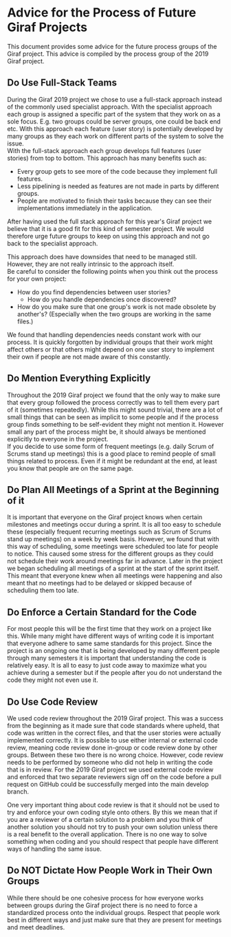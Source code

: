 # Advice for the Process of Future Giraf Projects
This document provides some advice for the future process groups of the Giraf project. This advice is compiled by the process group of the 2019 Giraf project.

## Do Use Full-Stack Teams
During the Giraf 2019 project we chose to use a full-stack approach instead of the commonly used specialist approach. With the specialist approach each group is assigned a specific part of the system that they work on as a sole focus. E.g. two groups could be server groups, one could be back end etc. With this approach each feature (user story) is potentially developed by many groups as they each work on different parts of the system to solve the issue. <br>
With the full-stack approach each group develops full features (user stories) from top to bottom. This approach has many benefits such as:

* Every group gets to see more of the code because they implement full features.
* Less pipelining is needed as features are not made in parts by different groups.
* People are motivated to finish their tasks because they can see their implementations immediately in the application.

After having used the full stack approach for this year's Giraf project we believe that it is a good fit for this kind of semester project. We would therefore urge future groups to keep on using this approach and not go back to the specialist approach.<p>
This approach does have downsides that need to be managed still. However, they are not really intrinsic to the approach itself.<br>
Be careful to consider the following points when you think out the process for your own project:

* How do you find dependencies between user stories? 
    + How do you handle dependencies once discovered?
* How do you make sure that one group's work is not made obsolete by another's? (Especially when the two groups are working in the same files.)

We found that handling dependencies needs constant work with our process. It is quickly forgotten by individual groups that their work might affect others or that others might depend on one user story to implement their own if people are not made aware of this constantly.

## Do Mention Everything Explicitly
Throughout the 2019 Giraf project we found that the only way to make sure that every group followed the process correctly was to tell them every part of it (sometimes repeatedly). While this might sound trivial, there are a lot of small things that can be seen as implicit to some people and if the process group finds something to be self-evident they might not mention it. However small any part of the process might be, it should always be mentioned explicitly to everyone in the project.<br>
If you decide to use some form of frequent meetings (e.g. daily Scrum of Scrums stand up meetings) this is a good place to remind people of small things related to process. Even if it might be redundant at the end, at least you know that people are on the same page.

## Do Plan All Meetings of a Sprint at the Beginning of it
It is important that everyone on the Giraf project knows when certain milestones and meetings occur during a sprint. It is all too easy to schedule these (especially frequent recurring meetings such as Scrum of Scrums stand up meetings) on a week by week basis. However, we found that with this way of scheduling, some meetings were scheduled too late for people to notice. This caused some stress for the different groups as they could not schedule their work around meetings far in advance. Later in the project we began scheduling all meetings of a sprint at the start of the sprint itself. This meant that everyone knew when all meetings were happening and also meant that no meetings had to be delayed or skipped because of scheduling them too late.

## Do Enforce a Certain Standard for the Code
For most people this will be the first time that they work on a project like this. While many might have different ways of writing code it is important that everyone adhere to same same standards for this project. Since the project is an ongoing one that is being developed by many different people through many semesters it is important that understanding the code is relatively easy. It is all to easy to just code away to maximize what you achieve during a semester but if the people after you do not understand the code they might not even use it.

## Do Use Code Review
We used code review throughout the 2019 Giraf project. This was a success from the beginning as it made sure that code standards where upheld, that code was written in the correct files, and that the user stories were actually implemented correctly. It is possible to use either internal or external code review, meaning code review done in-group or code review done by other groups. Between these two there is no wrong choice. However, code review needs to be performed by someone who did not help in writing the code that is in review. For the 2019 Giraf project we used external code review and enforced that two separate reviewers sign off on the code before a pull request on GitHub could be successfully merged into the main develop branch.<p>

One very important thing about code review is that it should not be used to try and enforce your own coding style onto others. By this we mean that if you are a reviewer of a certain solution to a problem and you think of another solution you should not try to push your own solution unless there is a real benefit to the overall application. There is no one way to solve something when coding and you should respect that people have different ways of handling the same issue.

## Do NOT Dictate How People Work in Their Own Groups
While there should be one cohesive process for how everyone works between groups during the Giraf project there is no need to force a standardized process onto the individual groups. Respect that people work best in different ways and just make sure that they are present for meetings and meet deadlines.